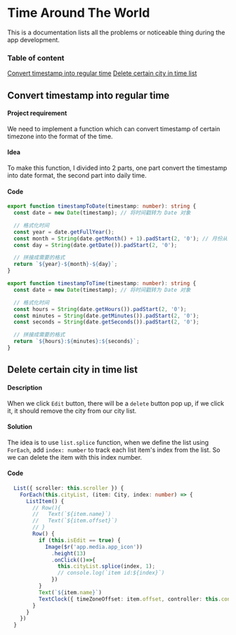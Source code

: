 # Time Around The World

This is a documentation lists all the problems or noticeable thing during the app development.
### Table of content

[Convert timestamp into regular time](#convert-timestamp-into-regular-time)
[Delete certain city in time list](#delete-ertain-city-in-time-list)
## Convert timestamp into regular time
#### Project requirement
We need to implement a function which can convert timestamp of certain timezone into the format of the time.

#### Idea
To make this function, I divided into 2 parts, one part convert the timestamp into date format, the second part into daily time.

#### Code
```typescript
export function timestampToDate(timestamp: number): string {
  const date = new Date(timestamp); // 将时间戳转为 Date 对象

  // 格式化时间
  const year = date.getFullYear();
  const month = String(date.getMonth() + 1).padStart(2, '0'); // 月份从 0 开始，需要加 1
  const day = String(date.getDate()).padStart(2, '0');

  // 拼接成需要的格式
  return `${year}-${month}-${day}`;
}

export function timestampToTime(timestamp: number): string {
  const date = new Date(timestamp); // 将时间戳转为 Date 对象

  // 格式化时间
  const hours = String(date.getHours()).padStart(2, '0');
  const minutes = String(date.getMinutes()).padStart(2, '0');
  const seconds = String(date.getSeconds()).padStart(2, '0');

  // 拼接成需要的格式
  return `${hours}:${minutes}:${seconds}`;
}
```

## Delete certain city in time list

#### Description
When we click `Edit` button, there will be a `delete` button pop up, if we click it, it should remove the city from our city list.

#### Solution

The idea is to use `list.splice` function, when we define the list using `ForEach`, add `index: number` to track each list item's index from the list. So we can delete the item with this index number.

#### Code
```typescript
  List({ scroller: this.scroller }) {
    ForEach(this.cityList, (item: City, index: number) => {
      ListItem() {
        // Row(){
        //   Text(`${item.name}`)
        //   Text(`${item.offset}`)
        // }
        Row() {
          if (this.isEdit == true) {
            Image($r('app.media.app_icon'))
              .height(13)
              .onClick(()=>{
                this.cityList.splice(index, 1);
                // console.log(`item id:${index}`)
              })
          }
          Text(`${item.name}`)
          TextClock({ timeZoneOffset: item.offset, controller: this.controller })
        }
      }
    })
  }
  ```

  